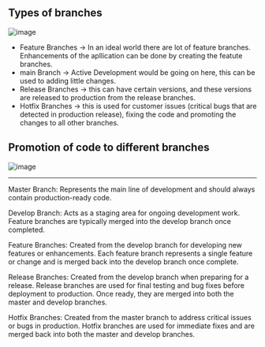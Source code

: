 ## Types of branches

![image](https://github.com/muppin/mastering-DevOps/assets/121821200/85e33eba-aebd-404e-9f1a-cf38aa93b386)

- Feature Branches -> In an ideal world there are lot of feature branches. Enhancements of the apllication can be done by creating the featute branches.
- main Branch -> Active Development would be going on here, this can be used to adding little changes.
- Release Branches -> this can have certain versions, and these versions are released to production from the release branches.
- Hotfix Branches -> this is used for customer issues (critical bugs that are detected in production release), fixing the code and promoting the changes to all other branches.

## Promotion of code to different branches

![image](https://github.com/muppin/mastering-DevOps/assets/121821200/b41982f8-9174-4466-8aa2-ba375569e95d)


***********************************************************************************************************************************************************************
Master Branch: Represents the main line of development and should always contain production-ready code.

Develop Branch: Acts as a staging area for ongoing development work. Feature branches are typically merged into the develop branch once completed.

Feature Branches: Created from the develop branch for developing new features or enhancements. Each feature branch represents a single feature or change and is merged back into the develop branch once complete.

Release Branches: Created from the develop branch when preparing for a release. Release branches are used for final testing and bug fixes before deployment to production. Once ready, they are merged into both the master and develop branches.

Hotfix Branches: Created from the master branch to address critical issues or bugs in production. Hotfix branches are used for immediate fixes and are merged back into both the master and develop branches.
